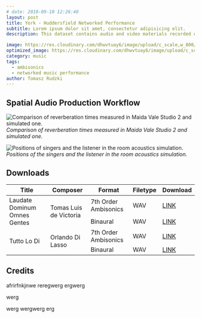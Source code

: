```yaml
---
# date: 2010-09-10 12:26:40
layout: post
title: York - Huddersfield Networked Performance
subtitle: Lorem ipsum dolor sit amet, consectetur adipisicing elit.
description: This dataset contains audio and video materials recorded during a networked music performance which took place on 22.08.2023 between the Univesity of York and University of Huddersfield.

image: https://res.cloudinary.com/dhwvtuay6/image/upload/c_scale,w_800/v1706002021/Image_20230821_200824_022_ul5uky.jpg
optimized_image: https://res.cloudinary.com/dhwvtuay6/image/upload/c_scale,w_360/v1706002021/Image_20230821_200824_022_ul5uky.jpg
category: music
tags:
  - ambisonics
  - networked music performance
author: Tomasz Rudzki
---
```


## Spatial Audio Production Workflow

![Comparison of reverberation times measured in Maida Vale Studio 2 and simulated one.](https://res.cloudinary.com/dhwvtuay6/image/upload/c_crop,g_center,w_880,h_650/v1706018007/simulated-RT-check_xkbuyx.png)
*Comparison of reverberation times measured in Maida Vale Studio 2 and simulated one.*


![Positions of singers and the listener in the room acoustics simulation.](https://res.cloudinary.com/dhwvtuay6/image/upload/c_crop,g_center,w_1040,h_720/v1706018008/src_rec_floor_plan_zk6xbw.png)
*Positions of the singers and the listener in the room acoustics simulation.*

## Downloads

<table>
<thead>
  <tr>
    <th>Title</th>
    <th>Composer</th>
    <th>Format</th>
    <th>Filetype</th>
    <th>Download</th>
  </tr>
</thead>
<tbody>
  <tr>
    <td rowspan="2">Laudate Dominum Omnes Gentes</td>
    <td rowspan="2">Tomas Luis de Victoria</td>
    <td>7th Order Ambisonics</td>
    <td>WAV</td>
    <td><a href="https://zenodo.org/records/10402916/files/01-Ex_Corde_-_Laudate_Dominum_Omnes_Gentes_(Tomas_Luis_de_Victoria)-7OA.wav?download=1">LINK</a></td>
  </tr>
  <tr>
    <td>Binaural</td>
    <td>WAV</td>
    <td><a href="https://zenodo.org/records/10402916/files/01-Ex_Corde_-_Laudate_Dominum_Omnes_Gentes_(Tomas_Luis_de_Victoria)-Binaural.wav?download=1">LINK</a></td>
  </tr>
  <tr>
    <td rowspan="2">Tutto Lo Di</td>
    <td rowspan="2">Orlando Di Lasso</td>
    <td>7th Order Ambisonics</td>
    <td>WAV</td>
    <td><a href="https://zenodo.org/records/10402916/files/02-Ex_Corde_-_Tutto_Lo_Di_(Orlando_Di_Lasso)-7OA.wav?download=1">LINK</a></td>
  </tr>
  <tr>
    <td>Binaural</td>
    <td>WAV</td>
    <td><a href="https://zenodo.org/records/10402916/files/02-Ex_Corde_-_Tutto_Lo_Di_(Orlando_Di_Lasso)-Binaural.wav?download=1">LINK</a></td>
  </tr>
</tbody>
</table>

## Credits

afrirfnkjnwe
reregwerg
ergwerg

werg


werg
wergwerg
erg


<!-- | Title | Composer | Format| Filetype ||
| --- | --- | --- | --- | --- |
| Laudate Dominum Omnes Gentes | Tomas Luis de Victoria |7th Order Ambisonics | WAV | [LINK](https://zenodo.org/records/10402916/files/01-Ex_Corde_-_Laudate_Dominum_Omnes_Gentes_(Tomas_Luis_de_Victoria)-7OA.wav?download=1) |
|^^ |^^ |Binaural|WAV|[LINK](https://zenodo.org/records/10402916/files/01-Ex_Corde_-_Laudate_Dominum_Omnes_Gentes_(Tomas_Luis_de_Victoria)-Binaural.wav?download=1)|
|   |   |   |   |   |

https://zenodo.org/records/10402916/files/01-Ex_Corde_-_Laudate_Dominum_Omnes_Gentes_(Tomas_Luis_de_Victoria)-7OA.wav?download=1
https://zenodo.org/records/10402916/files/01-Ex_Corde_-_Laudate_Dominum_Omnes_Gentes_(Tomas_Luis_de_Victoria)-Binaural.wav?download=1
https://zenodo.org/records/10402916/files/02-Ex_Corde_-_Tutto_Lo_Di_(Orlando_Di_Lasso)-7OA.wav?download=1
https://zenodo.org/records/10402916/files/02-Ex_Corde_-_Tutto_Lo_Di_(Orlando_Di_Lasso)-Binaural.wav?download=1 -->

